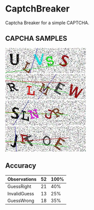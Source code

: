 # CaptchBreaker
Captcha Breaker for a simple CAPTCHA.

## CAPCHA SAMPLES
![CAPTCHA SAMPLE 0](TestData/captcha%20(00).jpg)
![CAPTCHA SAMPLE 1](TestData/captcha%20(01).jpg)
![CAPTCHA SAMPLE 2](TestData/captcha%20(02).jpg)
![CAPTCHA SAMPLE 3](TestData/captcha%20(03).jpg)

## Accuracy
| Observations  | 52  | 100%  |
|---|---|---|
| GuessRight  | 21  | 40%  |
| InvalidGuess  | 13  | 25%  |
| GuessWrong  | 18  | 35%  |
